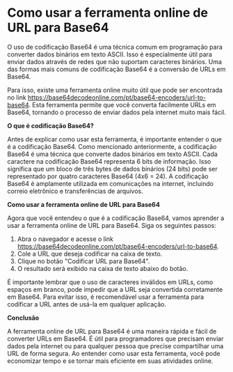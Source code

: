 Como usar a ferramenta online de URL para Base64
================================================

O uso de codificação Base64 é uma técnica comum em programação para converter dados binários em texto ASCII. Isso é especialmente útil para enviar dados através de redes que não suportam caracteres binários. Uma das formas mais comuns de codificação Base64 é a conversão de URLs em Base64.

Para isso, existe uma ferramenta online muito útil que pode ser encontrada no link <https://base64decodeonline.com/pt/base64-encoders/url-to-base64>. Esta ferramenta permite que você converta facilmente URLs em Base64, tornando o processo de enviar dados pela internet muito mais fácil.

 **O que é codificação Base64?**

Antes de explicar como usar esta ferramenta, é importante entender o que é a codificação Base64. Como mencionado anteriormente, a codificação Base64 é uma técnica que converte dados binários em texto ASCII. Cada caractere na codificação Base64 representa 6 bits de informação. Isso significa que um bloco de três bytes de dados binários (24 bits) pode ser representado por quatro caracteres Base64 (4x6 = 24). A codificação Base64 é amplamente utilizada em comunicações na internet, incluindo correio eletrônico e transferências de arquivos.

 **Como usar a ferramenta online de URL para Base64**

Agora que você entendeu o que é a codificação Base64, vamos aprender a usar a ferramenta online de URL para Base64. Siga os seguintes passos:

1. Abra o navegador e acesse o link <https://base64decodeonline.com/pt/base64-encoders/url-to-base64>.
2. Cole a URL que deseja codificar na caixa de texto.
3. Clique no botão "Codificar URL para Base64".
4. O resultado será exibido na caixa de texto abaixo do botão.

É importante lembrar que o uso de caracteres inválidos em URLs, como espaços em branco, pode impedir que a URL seja convertida corretamente em Base64. Para evitar isso, é recomendável usar a ferramenta para codificar a URL antes de usá-la em qualquer aplicação.

 **Conclusão**

A ferramenta online de URL para Base64 é uma maneira rápida e fácil de converter URLs em Base64. É útil para programadores que precisam enviar dados pela internet ou para qualquer pessoa que precise compartilhar uma URL de forma segura. Ao entender como usar esta ferramenta, você pode economizar tempo e se tornar mais eficiente em suas atividades online.